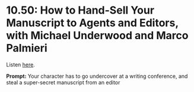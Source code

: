 # 10.50: How to Hand-Sell Your Manuscript to Agents and Editors, with Michael Underwood and Marco Palmieri 

Listen [here](http://www.writingexcuses.com/2015/12/13/writing-excuses-10-50-how-to-hand-sell-your-manuscript-to-agents-and-editors-with-michael-underwood-and-marco-palmieri/). 

**Prompt:** Your character has to go undercover at a writing conference, and steal a super-secret manuscript from an editor
